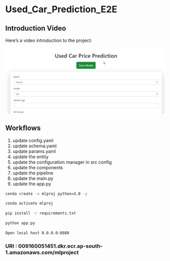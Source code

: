 # Used_Car_Prediction_E2E

## Introduction Video

Here’s a video introduction to the project:

[![Video Thumbnail](Used_Car_E2E_thumbnail.png)](https://drive.google.com/file/d/1FXFT_ooKv018iVQ6j_Gpnq62D6D5Ohc0/view?usp=drive_link)



## Workflows

1. update config.yaml
2. update schema.yaml
3. update params.yaml
4. update the entity
5. update the configuration manager in src config
6. update the components
7. update the pipeline
8. update the main.py
9. update the app.py



```bash
conda create -n mlproj python=3.8 -y
```

```bash
conda activate mlproj
```

```bash
pip install -r requirements.txt
```



```bash
python app.py
```

```bash
Open local host 0.0.0.0:8080
```



### URI : 009160051451.dkr.ecr.ap-south-1.amazonaws.com/mlproject
